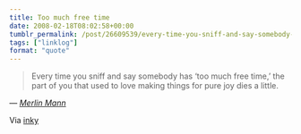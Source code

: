 ```yaml
---
title: Too much free time
date: 2008-02-18T08:02:58+00:00
tumblr_permalink: /post/26609539/every-time-you-sniff-and-say-somebody-has-too
tags: ["linklog"]
format: "quote"
---
```


> Every time you sniff and say somebody has ‘too much free time,’ the part of you that used to love making things for pure joy dies a little.

— <cite>[Merlin Mann](https://twitter.com/hotdogsladies/status/720599022)</cite>

Via [inky](http://found.boxofjunk.ws/)
